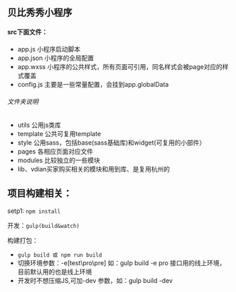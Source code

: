 ## 贝比秀秀小程序

#### src下面文件：
- app.js 小程序启动脚本
- app.json 小程序的全局配置
- app.wxss 小程序的公共样式，所有页面可引用，同名样式会被page对应的样式覆盖
- config.js 主要是一些常量配置，会挂到app.globalData
###### 文件夹说明
- utils 公用js类库
- template 公共可复用template
- style 公用sass，包括base(sass基础库)和widget(可复用的小部件）
- pages 各相应页面对应文件
- modules 比较独立的一些模块
- lib、vdian买家购买相关的模块和用到库、是复用杭州的

## 项目构建相关：

setp1: `npm install`

开发：`gulp(build&watch)`

构建打包：
- `gulp build 或 npm run build`
- 切换环境参数：-e[test\pro\pre] 如：gulp build -e pro 接口用的线上环境，目前默认用的也是线上环境
- 开发时不想压缩JS,可加-dev 参数，如：gulp build -dev


